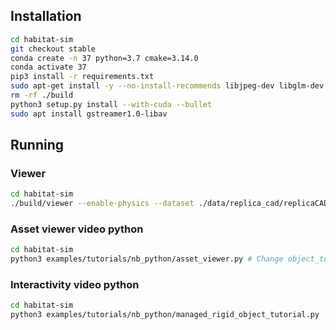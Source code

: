 ## Installation
```bash
cd habitat-sim
git checkout stable
conda create -n 37 python=3.7 cmake=3.14.0
conda activate 37
pip3 install -r requirements.txt
sudo apt-get install -y --no-install-recommends libjpeg-dev libglm-dev libgl1-mesa-glx libegl1-mesa-dev mesa-utils xorg-dev freeglut3-dev
rm -rf ./build
python3 setup.py install --with-cuda --bullet
sudo apt install gstreamer1.0-libav
```


## Running
### Viewer
```bash
cd habitat-sim
./build/viewer --enable-physics --dataset ./data/replica_cad/replicaCAD.scene_dataset_config.json -- apt_1
```

### Asset viewer video python
```bash
cd habitat-sim
python3 examples/tutorials/nb_python/asset_viewer.py # Change object_to_view_path to asset to view
```

### Interactivity video python
```bash
cd habitat-sim
python3 examples/tutorials/nb_python/managed_rigid_object_tutorial.py
```
